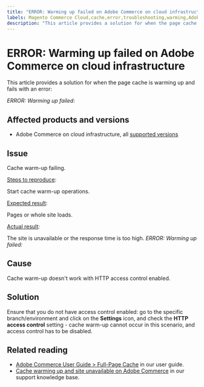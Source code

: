 ```yaml
---
title: "ERROR: Warming up failed on Adobe Commerce on cloud infrastructure"
labels: Magento Commerce Cloud,cache,error,troubleshooting,warming,Adobe Commerce,cloud infrastructure
description: "This article provides a solution for when the page cache is warming up and fails with an error:"
---
```


# ERROR: Warming up failed on Adobe Commerce on cloud infrastructure

This article provides a solution for when the page cache is warming up and fails with an error:

 *ERROR: Warming up failed: <website link>*

## Affected products and versions

* Adobe Commerce on cloud infrastructure, all [supported versions](https://magento.com/sites/default/files/magento-software-lifecycle-policy.pdf)

## Issue

Cache warm-up failing.

<ins>Steps to reproduce</ins>:

Start cache warm-up operations.

<ins>Expected result</ins>:

Pages or whole site loads.

<ins>Actual result</ins>:

The site is unavailable or the response time is too high. *ERROR: Warming up failed: <website link>*

## Cause

Cache warm-up doesn't work with HTTP access control enabled.

## Solution

Ensure that you do not have access control enabled: go to the specific branch/environment and click on the **Settings** icon, and check the **HTTP access control** setting - cache warm-up cannot occur in this scenario, and access control has to be disabled.

## Related reading

* [Adobe Commerce User Guide > Full-Page Cache](https://docs.magento.com/user-guide/system/cache-full-page.html) in our user guide.
* [Cache warming up and site unavailable on Adobe Commerce](https://support.magento.com/hc/en-us/articles/360051308371) in our support knowledge base.
